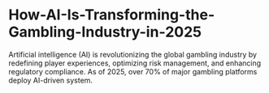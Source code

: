 # How-AI-Is-Transforming-the-Gambling-Industry-in-2025
Artificial intelligence (AI) is revolutionizing the global gambling industry by redefining player experiences, optimizing risk management, and enhancing regulatory compliance. As of 2025, over 70% of major gambling platforms deploy AI-driven system.
